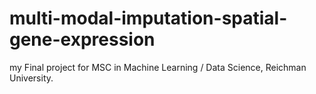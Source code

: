 # multi-modal-imputation-spatial-gene-expression
my Final project for MSC in Machine Learning / Data Science, Reichman University.
